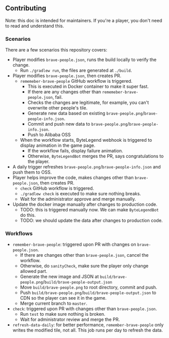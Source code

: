 ## Contributing

Note: this doc is intended for maintainers. If you're a player, you don't need to read and understand this.

### Scenarios

There are a few scenarios this repository covers:

- Player modifies `brave-people.json`, runs the build locally to verify the change.
  - Run `./gradlew run`, the files are generated at `./build`.
- Player modifies `brave-people.json`, then creates PR.
  - `rememeber-brave-people` GitHub workflow is triggered. 
    - This is executed in Docker container to make it super fast.
    - If there are any changes other than `rememeber-brave-people.json`, fail.
    - Checks the changes are legitimate, for example, you can't overwrite other people's tile.
    - Generate new data based on existing `brave-people.png`/`brave-people-info.json`.
    - Commit and push new data to `brave-people.png`/`brave-people-info.json`.
    - Push to Alibaba OSS
  - When the workflow starts, ByteLegend webhook is triggered to display animation in the game page.
    - If the workflow fails, display failure animation.
    - Otherwise, `ByteLegendBot` merges the PR, says congratulations to the player.
- A daily trigger refreshes `brave-people.png`/`brave-people-info.json` and push them to OSS.
- Player helps improve the code, makes changes other than `brave-people.json`, then creates PR.
  - `check` GitHub workflow is triggered. 
  - `./gradlew check` is executed to make sure nothing breaks.
  - Wait for the administrator approve and merge manually.
- Update the docker image manually after changes to production code.
  - TODO: this is triggered manually now. We can make `ByteLegendBot` do this.
  - TODO: we should update the data after changes to production code.
  
### Workflows

- `remember-brave-people`: triggered upon PR with changes on `brave-people.json`.
  - If there are changes other than `brave-people.json`, cancel the workflow.
  - Otherwise, do `sanityCheck`, make sure the player only change allowed part.
  - Generate the new image and JSON at `build/brave-people.png`/`build/brave-people-output.json`
  - Move `build/brave-people.png` to root directory, commit and push.
  - Push `build/brave-people.png`/`build/brave-people-output.json` to CDN so the player can see it in the game.
  - Merge current branch to `master`.
- `check`: triggered upon PR with changes other than `brave-people.json`.
  - Run `test` to make sure nothing is broken.
  - Wait for administrator review and merge the PR.
- `refresh-data-daily`: for better performance, `remember-brave-people` only writes the
  modified tile, not all. This job runs per day to refresh the data.
